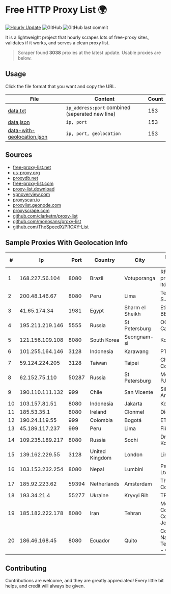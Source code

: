 
# Free HTTP Proxy List 🌍

[![Hourly Update](https://github.com/mertguvencli/http-proxy-list/actions/workflows/main.yml/badge.svg?branch=main)](https://github.com/mertguvencli/http-proxy-list/actions/workflows/main.yml)
![GitHub](https://img.shields.io/github/license/mertguvencli/http-proxy-list)
![GitHub last commit](https://img.shields.io/github/last-commit/mertguvencli/http-proxy-list)

It is a lightweight project that hourly scrapes lots of free-proxy sites, validates if it works, and serves a clean proxy list.


> Scraper found **3038** proxies at the latest update. Usable proxies are below.

## Usage

Click the file format that you want and copy the URL.


|File|Content|Count|
|----|-------|-----|
|[data.txt](https://raw.githubusercontent.com/mertguvencli/http-proxy-list/main/proxy-list/data.txt)|`ip_address:port` combined (seperated new line)|153|
|[data.json](https://raw.githubusercontent.com/mertguvencli/http-proxy-list/main/proxy-list/data.json)|`ip, port`|153|
|[data-with-geolocation.json](https://raw.githubusercontent.com/mertguvencli/http-proxy-list/main/proxy-list/data-with-geolocation.json)|`ip, port, geolocation`|153|

## Sources

* [free-proxy-list.net](https://free-proxy-list.net)
* [us-proxy.org](https://www.us-proxy.org)
* [proxydb.net](http://proxydb.net)
* [free-proxy-list.com](https://free-proxy-list.com/?page=&port=&type%5B%5D=http&type%5B%5D=https&up_time=0&search=Search)
* [proxy-list.download](https://www.proxy-list.download/HTTP)
* [vpnoverview.com](https://vpnoverview.com/privacy/anonymous-browsing/free-proxy-servers)
* [proxyscan.io](https://www.proxyscan.io)
* [proxylist.geonode.com](https://proxylist.geonode.com/api/proxy-list?limit=300&page=1&sort_by=lastChecked&sort_type=desc&protocols=http,https)
* [proxyscrape.com](https://api.proxyscrape.com/v2/?request=displayproxies&protocol=http&timeout=10000&country=all&ssl=all&anonymity=all)
* [github.com/clarketm/proxy-list](https://raw.githubusercontent.com/clarketm/proxy-list/master/proxy-list-raw.txt)
* [github.com/monosans/proxy-list](https://raw.githubusercontent.com/monosans/proxy-list/main/proxies/http.txt)
* [github.com/TheSpeedX/PROXY-List](https://raw.githubusercontent.com/TheSpeedX/PROXY-List/master/http.txt)


## Sample Proxies With Geolocation Info

|#|Ip|Port|Country|City|Internet Service Provider|
|-|--|----|-------|----|-------------------------|
|1|168.227.56.104|8080|Brazil|Votuporanga|RF connect provedor de acesso ltda-me|
|2|200.48.146.67|8080|Peru|Lima|Telefonica del Peru S.A.A.|
|3|41.65.174.34|1981|Egypt|Sharm el Sheikh|Etisalat Misr Mobile BB|
|4|195.211.219.146|5555|Russia|St Petersburg|OOO "Sestroretskoe Cable Television"|
|5|121.156.109.108|8080|South Korea|Seongnam-si|Korea Telecom|
|6|101.255.164.146|3128|Indonesia|Karawang|PT Remala Abadi|
|7|59.124.224.205|3128|Taiwan|Taipei|Chunghwa Telecom Co., Ltd.|
|8|62.152.75.110|50287|Russia|St Petersburg|Mobile TeleSystems PJSC|
|9|190.110.111.132|999|Chile|San Vicente|Silica Networks Argentina S.A.|
|10|103.157.81.51|8080|Indonesia|Jakarta|Komisi Yudisial RI|
|11|185.53.35.1|8080|Ireland|Clonmel|Digiweb ltd|
|12|190.24.119.55|999|Colombia|Bogotá|ETB - Colombia|
|13|45.189.117.237|999|Peru|Lima|Fiber Digital S.R.L|
|14|109.235.189.217|8080|Russia|Sochi|Dmitriy V. Kozmenko|
|15|139.162.229.55|3128|United Kingdom|London|Linode, LLC|
|16|103.153.232.254|8080|Nepal|Lumbini|Pals Network Pvt. Ltd|
|17|185.92.223.62|59394|Netherlands|Amsterdam|The Constant Company|
|18|193.34.21.4|55277|Ukraine|Kryvyi Rih|TRK Cable TV LLC|
|19|185.182.222.178|8080|Iran|Tehran|Mobin Net Communication Company (Private Joint Stock)|
|20|186.46.168.45|8080|Ecuador|Quito|Corporacion Nacional De Telecomunicaciones - CNT EP|



## Contributing

Contributions are welcome, and they are greatly appreciated! Every
little bit helps, and credit will always be given.

